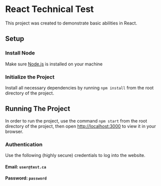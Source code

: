 
#  React Technical Test
This project was created to demonstrate basic abilities in React.

##  Setup

### Install Node
Make sure [Node.js](https://nodejs.org/en/) is installed on your machine

### Initialize the Project  
Install all necessary dependencies by running `npm install` from the root directory of the project.

## Running The Project

In order to run the project, use the command `npm start`  from the root directory of the project, then open [http://localhost:3000](http://localhost:3000) to view it in your browser.

### Authentication
Use the following (highly secure) credentials to log into the website.

#### Email: `user@test.ca`
#### Password: `password`